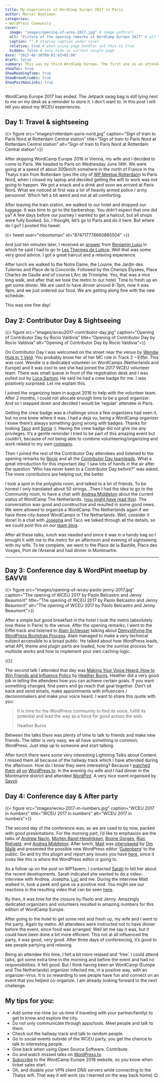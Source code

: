 ```yaml
---
title: My experiences at WordCamp Europe 2017 in Paris
author: Marcel Bootsman
categories:
- WordPress Community
cover: 
  image: "images/opening-of-wceu-2017.jpg" # image path/url
  alt: "Picture of the opening remarks at WordCamp Europe 2017" # alt text
  caption: "" # display caption under cover
  relative: true # when using page bundles set this to true
  hidden: false # only hide on current single page
date: "2017-06-30T09:01:42+02:00"
draft: false
summary: This was my third WordCamp Europe. The first one as an attendee, and not a co-organizer. Let me tell you about my experiences.
showToc: true
ShowReadingTime: true
ShowBreadCrumbs: true
ShowPostNavLinks: true
---
```

WordCamp Europe 2017 has ended. The Jetpack swag bag is still lying next to me on my desk as a reminder to store it. I don’t want to. In this post I will tell you about my WCEU experiences.

Day 1: Travel &amp; sightseeing
-------------------------------

{{< figure src="images/rotterdam-paris-nord.jpg" caption="Sign of train to Paris Nord at Rotterdam Central station" title="Sign of train to Paris Nord at Rotterdam Central station" alt="Sign of train to Paris Nord at Rotterdam Central station">}}

After skipping WordCamp Europe 2016 in Vienna, my wife and I decided to come to Paris. We headed to Paris on Wednesday June 14th. We were going at a speed of about 300km/h somehere in the north of France in the Thalys train from Rotterdam (yes the city of [WP Meetup Rotterdam](https://www.meetup.com/Rotterdam-WordPress-Meetup/)) to Paris Nord, when I closed my laptop and decided getting the wifi to work was not going to happen. We got a snack and a drink and soon we arrived at Paris Nord. What we noticed at first was a lot of heavily armed police / army personnel. Which felt a bit weird and not at all comforting.

After leaving the train station, we walked to our hotel and dropped our luggage. It was time to go to the barbershop. You didn’t expect that one did ya? A few days before our journey I wanted to get a haircut, but all shops were fully booked. So, I thought, let’s go to Paris and do it here. But where do I go? I posted this tweet:

{{< tweet user="mbootsman" id="874717776660885504" >}}

And just ten minutes later, I received an [answer](https://twitter.com/benjaminlupu/status/874720637062967297) from [Benjamin Lupu](https://twitter.com/benjaminlupu) in which he said I had to go to [Les Thermes de Lutèce](https://www.tripadvisor.com/Attraction_Review-g187147-d4938757-Reviews-Les_Thermes_de_Lutece-Paris_Ile_de_France.html). Well that was some very good advice. I got a great haircut and a relaxing experience. 

After lunch we walked to the Notre Dame, the Louvre, the Jardin des Tuileries and Place de la Concorde. Followed by the Champs Élysées, Place Charles de Gaulle and of course L’Arc de Triomphe. Yes, that was a nice long walk, and after that we took the metro to our hotel. Time to fresh up an get some dinner. We are used to have dinner around 6-7pm, now it was 9pm, and we just ordered our food. We are getting along fine with the new schedule.

This was one fine day!

Day 2: Contributor Day &amp; Sightseeing
----------------------------------------

{{< figure src="images/wceu2017-contributor-day.jpg" caption="Opening of Contributor Day by Rocío Valdivia" title="Opening of Contributor Day by Rocío Valdivia" alt="Opening of Contributor Day by Rocío Valdivia">}}

On Contributor Day I was welcomed on the street near the venue by [Wendie Huis in ‘t Veld](http://www.wendiehuisintveld.nl/). You probably know her of her MC role in Track 2 – Eiffel. This was cool. Wendie is a dedicated volunteer on WordCamps (Netherlands and Europe) and it was cool to see she had joined the 2017 WCEU volunteer team. There was small queue in front of the registration desk and I was pulled out by [Luca Sartoni](https://luca.blog/). He said he had a crew badge for me. I was positively surprised. Let me explain this.

I joined the organizing team in august 2016 to help with the volunteer team. After 2 months, I could not allocate enough time to be a good organizer. And so I stepped down and decided I would be ‘regular’ attendee in Paris.

Getting the crew badge was a challenge since a few organizers had seen it, but no one knew where it was. I had a deja vu, being a WordCamp organizer I knew there’s always something going wrong with badges. Thanks for looking [Taco](https://tacoverdo.com/) and [Sonja](https://sonjaleix.com/) :). Having the crew badge did not give me any privileges. It’s a gentle reminder I tried to be part of this amazing event but couldn’t, because of not being able to combine volunteering/organizing and work related to my own [company](https://nostromo.nl/).

Then I joined the rest of the Contributor Day attendees and listened to the opening remarks by [Rocío](https://rocio.blog/) and all the [Contributor Day teamleads](https://2017.europe.wordcamp.org/2017/05/17/everything-you-need-to-know-about-wceu-contributor-day/). What a great introduction for this important day. I saw lots of hands in the air after the question “Who has never been to a Contributor Day before?” was asked. The more contributors are helping out, the better.

I took a spot in the polyglots room, and talked to a lot of friends. To be honest I only translated about 50 strings…Then I had the idea to go to the Community room, to have a chat with [Andrea Middleton](https://andreamiddleton.blog/) about the current status of WordCamp The Netherlands. ([you might have read this](https://wptavern.com/wordpress-community-support-shuts-down-wordcamp-netherlands-in-favor-of-city-based-wordcamps)). The conversation was good and constructive and resulted in some good news. We were allowed to organize a WordCamp The Netherlands again if we have three city-based WordCamps in The Netherlands. Well, consider it done! In a chat with [Josepha](https://josepha.blog/) and Taco we talked through all the details, so we could post this on our [team blog](https://nl.wordpress.org/2017/06/15/toch-toekomst-voor-wordcamp-nederland/).

After all these talks, lunch was needed and since it was in a handy bag so I brought it with me to the metro for an afternoon and evening of sightseeing with my wife. To be complete, we went to the Place de la Bastille, Place des Vosges, Port de l’Arsenal and had dinner in Montmartre.

- - - - - -

Day 3: Conference day &amp; WordPint meetup by SAVVII
-----------------------------------------------------

{{< figure src="images/opening-of-wceu-paolo-jenny-2017.jpg" caption="The opening of WCEU 2017 by Paolo Belcastro and Jenny Beaumont" title="The opening of WCEU 2017 by Paolo Belcastro and Jenny Beaumont" alt="The opening of WCEU 2017 by Paolo Belcastro and Jenny Beaumont">}}

After a simple but good breakfast in the hotel I took the metro (absolutely love these in Paris) to the venue. After the opening remarks, I went to the Eiffel track and listened to [Alain Schlesser](http://www.alainschlesser.com/) talking about [Demystifying the WordPress Bootstrap Process](https://wordpress.tv/2017/06/22/alain-schlesser-demystifying-the-wordpress-bootstrap-process/). Alain managed to make a very technical subject accessible to a broad public. He talked about how WordPress loads, what API, theme and plugin parts are loaded, how the sunrise process for multisite works and how to implement your own caching logic.

{{<tweet user="mbootsman" id="875615185695686657">}}

The second talk I attended that day was [Making Your Voice Heard: How to Win Friends and Influence Policy](https://wordpress.tv/2017/06/21/heather-burns-making-your-voice-heard-how-to-win-friends-and-influence-policy/) by [Heather Burns](https://webdevlaw.uk/). Heather did a very good job in telling the attendees how you can achieve certain goals. If you want something changed, find peers and go reach that goal together. Don’t sit back and send emails, make appointments with influencers / decisionmakers and make your voice heard. I want to share this quote with you:

> It is time for the WordPress community to find its voice, fulfill its potential and lead the way as a force for good across the web.
> 
> Heather Burns

Between the talks there was plenty of time to talk to friends and make new friends. The latter is very easy, we all have something in common; WordPress. Just step up to someone and start talking.

After lunch there were some very interesting Lightning Talks about Content. I missed them all because of the hallway track which I have attended during the afternoon. How do I know they were interesting? Because I [watched](http://wordpress.tv/2017/06/22/syed-balkhi-how-to-repurpose-your-content-to-boost-your-traffic/) [them](http://wordpress.tv/2017/06/21/dario-jazbec-hrvatin-how-to-write-to-achieve-your-goals-writing-tips-for-everyone/) [all](http://wordpress.tv/2017/06/22/jen-miller-local-seo-creating-website-content-that-matters-regionally-2/) [on](http://wordpress.tv/2017/06/22/monique-dubbelman-the-importance-of-information-architecture-organise-content-to-improve-user-experience/) [WordPress.tv](http://wordpress.tv/event/wordcamp-europe-2017/). In the evening my wife and I had dinner in the Montmartre district and attended [WordPint](https://www.savvii.nl/blog/wordpint-wceu-2017/). A very nice event organised by [Savvii](https://www.savvii.nl/).

Day 4: Conference day &amp; After party
---------------------------------------

{{< figure src="images/wceu-2017-in-numbers.jpg" caption="WCEU 2017 in numbers" title="WCEU 2017 in numbers" alt="WCEU 2017 in numbers">}}

The second day of the conference was, as we are used to by now, packed with good presentations. For the morning part, I’d like to emphasize are the talks of [Andrew Nacin](http://wordpress.tv/2017/06/21/andrew-nacin-people-over-code/), [Morten Rand-Hendriksen](http://wordpress.tv/?s=CSS+Grid+Changes+Everything), [Boone Gorges](http://wordpress.tv/2017/06/21/boone-gorges-the-pernicious-myth-of-the-code-poet/), [Rian Rietveld](http://wordpress.tv/2017/06/22/rian-rietveld-accessibility-in-the-age-of-the-headless-cms/), and [Andrea Middleton](http://wordpress.tv/2017/06/21/andrea-middleton-how-wordpress-communities-are-built/). After lunch, [Matt](https://ma.tt/) was [interviewed](http://wordpress.tv/2017/06/27/interview-and-qanda-with-matt-mullenweg/) by [Om Malik](https://om.co/) and presented the possible new WordPress editor ‘[Gutenberg](https://wordpress.org/plugins/gutenberg/)‘ to the public. Go and try this plugin and report any issues you have [here](https://github.com/WordPress/gutenberg/issues), since it looks like this is where the WordPress editor is going to.

As a follow up on the post on WPTavern, I contacted [Sarah](https://twitter.com/pollyplummer) to tell her about the recent developments. Sarah indicated she wanted to do a video-interview with Andrea, Josepha, [Luc](https://lucp.nl/) and me. During the interview Matt walked in, took a peek and gave us a positive nod. You might see our reactions in the resulting video that can be seen [here](https://wptavern.com/wordcamp-netherlands-reinstated-for-2018).

By then, it was time for the closure by Paolo and Jenny. Amazingly dedicated organizers and volunteers resulted in amazing numbers for this edition of WordCamp Europe.

After going to the hotel to get some rest and fresh up, my wife and I went to the party. Again by metro. All attendees were instructed not to have dinner before the event, since food was arranged. Well let me say it was, but it could have been done a bit more efficient. This not at all influenced the party, it was good, very good. After three days of conferencing, it’s good to see people partying and relaxing.

Being an attendee this time, I felt a bit more relaxed and ‘free’. I could attend talks, got some extra time in the morning and before the event and had no responsibilities. It felt good. But I think having been an WordCamp (Europe and The Netherlands) organizer infected me, in a positive way, with an organizer-virus. It is so rewarding to see people have fun and connect on an event that you helped co-organize. I am already looking forward to the next challenge.

My tips for you:
----------------

- Add some me-time (or us-time if traveling with your partner/family) to get to know and explore the city.
- Do not only communicate through apps/tools. Meet people and talk to them.
- Check out the hallway track and talk to random people.
- Go to social events outside of the WCEU party, you get the chance to talk to interesting people.
- Give back when using Open Source Software. Contribute.
- Go and watch missed talks on [WordPress.tv](https://wordpress.tv/event/wordcamp-europe-2017/).
- [Subscribe](https://2018.europe.wordcamp.org/) to the WordCamp Europe 2018 website, so you know when ticket sales start.
- Oh, and disable your VPN client DNS servers while connecting to the Thalys wifi. That way it will work (so I learned on the way back home) 😉